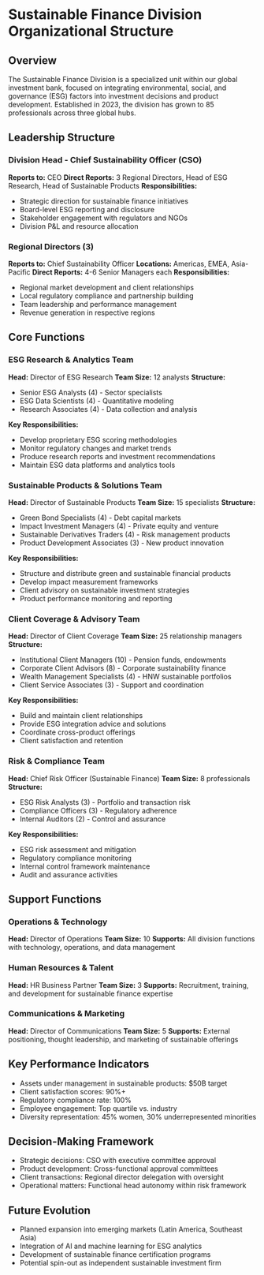 # Sustainable Finance Division Organizational Structure

## Overview
The Sustainable Finance Division is a specialized unit within our global investment bank, focused on integrating environmental, social, and governance (ESG) factors into investment decisions and product development. Established in 2023, the division has grown to 85 professionals across three global hubs.

## Leadership Structure

### Division Head - Chief Sustainability Officer (CSO)
**Reports to:** CEO
**Direct Reports:** 3 Regional Directors, Head of ESG Research, Head of Sustainable Products
**Responsibilities:**
- Strategic direction for sustainable finance initiatives
- Board-level ESG reporting and disclosure
- Stakeholder engagement with regulators and NGOs
- Division P&L and resource allocation

### Regional Directors (3)
**Reports to:** Chief Sustainability Officer
**Locations:** Americas, EMEA, Asia-Pacific
**Direct Reports:** 4-6 Senior Managers each
**Responsibilities:**
- Regional market development and client relationships
- Local regulatory compliance and partnership building
- Team leadership and performance management
- Revenue generation in respective regions

## Core Functions

### ESG Research & Analytics Team
**Head:** Director of ESG Research
**Team Size:** 12 analysts
**Structure:**
- Senior ESG Analysts (4) - Sector specialists
- ESG Data Scientists (4) - Quantitative modeling
- Research Associates (4) - Data collection and analysis

**Key Responsibilities:**
- Develop proprietary ESG scoring methodologies
- Monitor regulatory changes and market trends
- Produce research reports and investment recommendations
- Maintain ESG data platforms and analytics tools

### Sustainable Products & Solutions Team
**Head:** Director of Sustainable Products
**Team Size:** 15 specialists
**Structure:**
- Green Bond Specialists (4) - Debt capital markets
- Impact Investment Managers (4) - Private equity and venture
- Sustainable Derivatives Traders (4) - Risk management products
- Product Development Associates (3) - New product innovation

**Key Responsibilities:**
- Structure and distribute green and sustainable financial products
- Develop impact measurement frameworks
- Client advisory on sustainable investment strategies
- Product performance monitoring and reporting

### Client Coverage & Advisory Team
**Head:** Director of Client Coverage
**Team Size:** 25 relationship managers
**Structure:**
- Institutional Client Managers (10) - Pension funds, endowments
- Corporate Client Advisors (8) - Corporate sustainability finance
- Wealth Management Specialists (4) - HNW sustainable portfolios
- Client Service Associates (3) - Support and coordination

**Key Responsibilities:**
- Build and maintain client relationships
- Provide ESG integration advice and solutions
- Coordinate cross-product offerings
- Client satisfaction and retention

### Risk & Compliance Team
**Head:** Chief Risk Officer (Sustainable Finance)
**Team Size:** 8 professionals
**Structure:**
- ESG Risk Analysts (3) - Portfolio and transaction risk
- Compliance Officers (3) - Regulatory adherence
- Internal Auditors (2) - Control and assurance

**Key Responsibilities:**
- ESG risk assessment and mitigation
- Regulatory compliance monitoring
- Internal control framework maintenance
- Audit and assurance activities

## Support Functions

### Operations & Technology
**Head:** Director of Operations
**Team Size:** 10
**Supports:** All division functions with technology, operations, and data management

### Human Resources & Talent
**Head:** HR Business Partner
**Team Size:** 3
**Supports:** Recruitment, training, and development for sustainable finance expertise

### Communications & Marketing
**Head:** Director of Communications
**Team Size:** 5
**Supports:** External positioning, thought leadership, and marketing of sustainable offerings

## Key Performance Indicators
- Assets under management in sustainable products: $50B target
- Client satisfaction scores: 90%+
- Regulatory compliance rate: 100%
- Employee engagement: Top quartile vs. industry
- Diversity representation: 45% women, 30% underrepresented minorities

## Decision-Making Framework
- Strategic decisions: CSO with executive committee approval
- Product development: Cross-functional approval committees
- Client transactions: Regional director delegation with oversight
- Operational matters: Functional head autonomy within risk framework

## Future Evolution
- Planned expansion into emerging markets (Latin America, Southeast Asia)
- Integration of AI and machine learning for ESG analytics
- Development of sustainable finance certification programs
- Potential spin-out as independent sustainable investment firm
